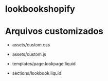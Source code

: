 # lookbookshopify
# Arquivos customizados

- assets/custom.css
- assets/custom.js

- templates/page.lookpage.liquid
- sections/lookbook.liquid